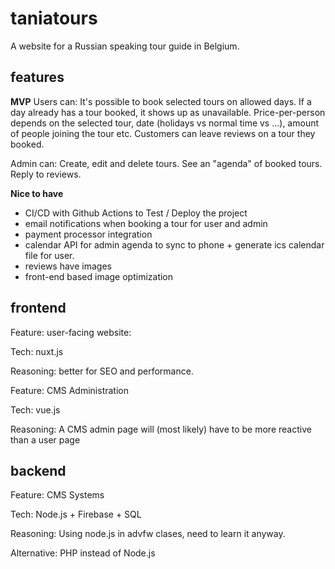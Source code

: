 # taniatours
A website for a Russian speaking tour guide in Belgium. 

## features
**MVP**
Users can:
It's possible to book selected tours on allowed days. If a day already has a tour booked, it shows up as unavailable. Price-per-person depends on the selected tour, date (holidays vs normal time vs ...), amount of people joining the tour etc. Customers can leave reviews on a tour they booked. 

Admin can:
Create, edit and delete tours. 
See an "agenda" of booked tours. 
Reply to reviews. 

**Nice to have**
- CI/CD with Github Actions to Test / Deploy the project
- email notifications when booking a tour for user and admin
- payment processor integration
- calendar API for admin agenda to sync to phone + generate ics calendar file for user. 
- reviews have images
- front-end based image optimization

## frontend
Feature: user-facing website: 

Tech: nuxt.js

Reasoning: better for SEO and performance.

Feature: CMS Administration

Tech: vue.js

Reasoning: A CMS admin page will (most likely) have to be more reactive than a user page

## backend
Feature: CMS Systems

Tech: Node.js + Firebase + SQL 

Reasoning: Using node.js in advfw clases, need to learn it anyway. 

Alternative: PHP instead of Node.js
